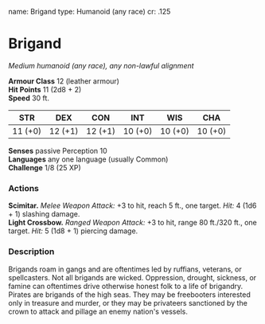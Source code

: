name: Brigand
type: Humanoid (any race)
cr: .125

# Brigand 
_Medium humanoid (any race), any non-lawful alignment_

**Armour Class** 12 (leather armour)    
**Hit Points** 11 (2d8 + 2)    
**Speed** 30 ft. 

| STR     | DEX     | CON     | INT     | WIS     | CHA     |
|---------|---------|---------|---------|---------|---------|
| 11 (+0) | 12 (+1) | 12 (+1) | 10 (+0) | 10 (+0) | 10 (+0) | 

**Senses** passive Perception 10    
**Languages** any one language (usually Common)    
**Challenge** 1/8 (25 XP) 

### Actions 
**Scimitar.** _Melee Weapon Attack:_ +3 to hit, reach 5 ft., one target. _Hit:_ 4 (1d6 + 1) slashing damage.    
**Light Crossbow.** _Ranged Weapon Attack:_ +3 to hit, range 80 ft./320 ft., one target. _Hit:_ 5 (1d8 + 1) piercing damage. 

### Description
Brigands roam in gangs and are oftentimes led by ruffians, veterans, or spellcasters. Not all brigands are wicked. Oppression, drought, sickness, or famine can oftentimes drive otherwise honest folk to a life of brigandry. Pirates are brigands of the high seas. They may be freebooters interested only in treasure and murder, or they may be privateers sanctioned by the crown to attack and pillage an enemy nation's vessels. 
